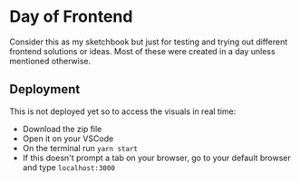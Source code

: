# Day of Frontend

Consider this as my sketchbook but just for testing and trying out different frontend solutions or ideas. Most of these were created in a day unless mentioned otherwise.

## Deployment

This is not deployed yet so to access the visuals in real time:

- Download the zip file
- Open it on your VSCode
- On the terminal run `yarn start`
- If this doesn't prompt a tab on your browser, go to your default browser and type `localhost:3000`


